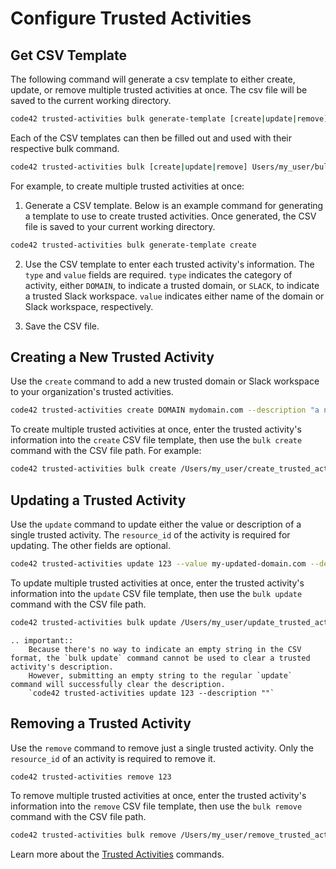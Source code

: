 # Configure Trusted Activities

## Get CSV Template

The following command will generate a csv template to either create, update, or remove multiple trusted activities at once.  The csv file will be saved to the current working directory.
```bash
code42 trusted-activities bulk generate-template [create|update|remove]
```

Each of the CSV templates can then be filled out and used with their respective bulk command. 
```bash
code42 trusted-activities bulk [create|update|remove] Users/my_user/bulk-command.csv
```


For example, to create multiple trusted activities at once:

1. Generate a CSV template. Below is an example command for generating a template to use to create trusted activities. Once generated, the CSV file is saved to your current working directory.

```bash
code42 trusted-activities bulk generate-template create
```

2. Use the CSV template to enter each trusted activity's information. 
   The `type` and `value` fields are required. `type` indicates the category of activity, either `DOMAIN`, to indicate a trusted domain, or `SLACK`, to indicate a trusted Slack workspace.
   `value` indicates either name of the domain or Slack workspace, respectively.

3. Save the CSV file.

## Creating a New Trusted Activity

Use the `create` command to add a new trusted domain or Slack workspace to your organization's trusted activities.
```bash
code42 trusted-activities create DOMAIN mydomain.com --description "a new trusted activity"
```

To create multiple trusted activities at once, enter the trusted activity's information into the `create` CSV file template, then use the `bulk create` command with the CSV file path. For example:

```bash
code42 trusted-activities bulk create /Users/my_user/create_trusted_activities.csv
```

## Updating a Trusted Activity

Use the `update` command to update either the value or description of a single trusted activity. The `resource_id` of the activity is required for updating.  The other fields are optional.

```bash
code42 trusted-activities update 123 --value my-updated-domain.com --description "an updated trusted activity"
```

To update multiple trusted activities at once, enter the trusted activity's information into the `update` CSV file template, then use the `bulk update` command with the CSV file path.

```bash
code42 trusted-activities bulk update /Users/my_user/update_trusted_activities.csv
```

```eval_rst
.. important::
    Because there's no way to indicate an empty string in the CSV format, the `bulk update` command cannot be used to clear a trusted activity's description.  
    However, submitting an empty string to the regular `update` command will successfully clear the description.
    `code42 trusted-activities update 123 --description ""`
```


## Removing a Trusted Activity

Use the `remove` command to remove just a single trusted activity.  Only the `resource_id` of an activity is required to remove it.

```bash
code42 trusted-activities remove 123
```

To remove multiple trusted activities at once, enter the trusted activity's information into the `remove` CSV file template, then use the `bulk remove` command with the CSV file path.


```bash
code42 trusted-activities bulk remove /Users/my_user/remove_trusted_activities.csv
```



Learn more about the [Trusted Activities](../commands/trustedactivities.md) commands.
